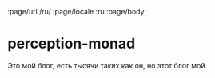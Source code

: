 :page/uri /ru/
:page/locale :ru
:page/body

# perception-monad

Это мой блог, есть тысячи таких как он, но этот блог мой.
